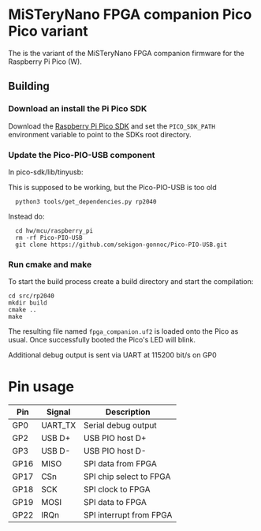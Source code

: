# MiSTeryNano FPGA companion Pico Pico variant

The is the variant of the MiSTeryNano FPGA companion firmware
for the Raspberry Pi Pico (W).

## Building

### Download an install the Pi Pico SDK

Download the [Raspberry Pi Pico SDK](https://github.com/raspberrypi/pico-sdk)
and set the ```PICO_SDK_PATH``` environment variable to point to the
SDKs root directory.

### Update the Pico-PIO-USB component

In pico-sdk/lib/tinyusb:

This is supposed to be working, but the Pico-PIO-USB is too old
```
  python3 tools/get_dependencies.py rp2040
```

Instead do:
```
  cd hw/mcu/raspberry_pi
  rm -rf Pico-PIO-USB
  git clone https://github.com/sekigon-gonnoc/Pico-PIO-USB.git
```

### Run cmake and make

To start the build process create a build directory and start the
compilation:

```
cd src/rp2040
mkdir build
cmake ..
make
```

The resulting file named ```fpga_companion.uf2``` is loaded onto the
Pico as usual. Once successfully booted the Pico's LED will blink.

Additional debug output is sent via UART at 115200 bit/s on GP0

# Pin usage

| Pin | Signal | Description |
|---|---|---|
| GP0  | UART_TX  | Serial debug output |
| GP2  | USB D+ | USB PIO host D+ |
| GP3  | USB D- | USB PIO host D-   |
| GP16 | MISO | SPI data from FPGA |
| GP17 | CSn | SPI chip select to FPGA |
| GP18 | SCK | SPI clock to FPGA |
| GP19 | MOSI | SPI data to FPGA |
| GP22 | IRQn | SPI interrupt from FPGA |
